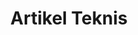 ---
title: Artikel Teknis
type: docs
weight: 85
url: id/java/artikel-teknis/
lastmod: "2022-01-27"
---